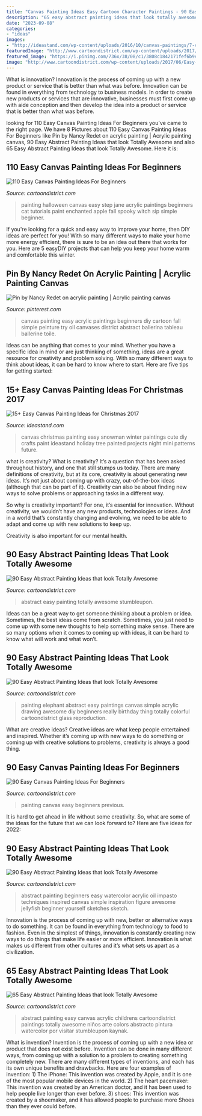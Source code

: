 ```yaml
---
title: "Canvas Painting Ideas Easy Cartoon Character Paintings - 90 Easy Abstract Painting Ideas That Look Totally Awesome"
description: "65 easy abstract painting ideas that look totally awesome"
date: "2023-09-08"
categories:
- "ideas"
images:
- "http://ideastand.com/wp-content/uploads/2016/10/canvas-paintings/7-canvas-paintings-for-christmas.jpg"
featuredImage: "http://www.cartoondistrict.com/wp-content/uploads/2017/05/Easy-Abstract-Painting-Ideas38.jpg"
featured_image: "https://i.pinimg.com/736x/38/08/c1/3808c1842171fef6b9e9ffbfff88f91a.jpg"
image: "http://www.cartoondistrict.com/wp-content/uploads/2017/06/Easy-Abstract-Painting-Ideas00008.jpg"
---
```



What is innovation?
Innovation is the process of coming up with a new product or service that is better than what was before. Innovation can be found in everything from technology to business models. In order to create new products or services that are innovative, businesses must first come up with aide conception and then develop the idea into a product or service that is better than what was before.

	

		
looking for 110 Easy Canvas Painting Ideas For Beginners you've came to the right page. We have 8 Pictures about 110 Easy Canvas Painting Ideas For Beginners like Pin by Nancy Redet on acrylic painting | Acrylic painting canvas, 90 Easy Abstract Painting Ideas that look Totally Awesome and also 65 Easy Abstract Painting Ideas that look Totally Awesome. Here it is:
		
    
## 110 Easy Canvas Painting Ideas For Beginners

<img loading=lazy src="http://www.cartoondistrict.com/wp-content/uploads/2017/06/Easy-Canvas-Painting-Ideas-For-Beginners0051.jpg" onerror="this.onerror=null;this.src='https://tse2.mm.bing.net/th?id=OIP.HkoHSZCH72aBtSqcmX5olQHaJu&amp;pid=15.1';" alt="110 Easy Canvas Painting Ideas For Beginners">

_Source: cartoondistrict.com_

>painting halloween canvas easy step jane acrylic paintings beginners cat tutorials paint enchanted apple fall spooky witch sip simple beginner. 

	

If you're looking for a quick and easy way to improve your home, then DIY ideas are perfect for you! With so many different ways to make your home more energy efficient, there is sure to be an idea out there that works for you. Here are 5 easyDIY projects that can help you keep your home warm and comfortable this winter.

    
## Pin By Nancy Redet On Acrylic Painting | Acrylic Painting Canvas

<img loading=lazy src="https://i.pinimg.com/736x/38/08/c1/3808c1842171fef6b9e9ffbfff88f91a.jpg" onerror="this.onerror=null;this.src='https://tse1.mm.bing.net/th?id=OIP.lLxWFo85oO4f5qrNWoNYzgHaOx&amp;pid=15.1';" alt="Pin by Nancy Redet on acrylic painting | Acrylic painting canvas">

_Source: pinterest.com_

>canvas painting easy acrylic paintings beginners diy cartoon fall simple peinture try oil canvases district abstract ballerina tableau ballerine toile. 

	

Ideas can be anything that comes to your mind. Whether you have a specific idea in mind or are just thinking of something, ideas are a great resource for creativity and problem solving. With so many different ways to think about ideas, it can be hard to know where to start. Here are five tips for getting started: 

    
## 15+ Easy Canvas Painting Ideas For Christmas 2017

<img loading=lazy src="http://ideastand.com/wp-content/uploads/2016/10/canvas-paintings/7-canvas-paintings-for-christmas.jpg" onerror="this.onerror=null;this.src='https://tse4.mm.bing.net/th?id=OIP.014YoQQdr6UOKXLPz16hLgHaNq&amp;pid=15.1';" alt="15+ Easy Canvas Painting Ideas for Christmas 2017">

_Source: ideastand.com_

>canvas christmas painting easy snowman winter paintings cute diy crafts paint ideastand holiday tree painted projects night mini patterns future. 

	

what is creativity?
What is creativity? It’s a question that has been asked throughout history, and one that still stumps us today. There are many definitions of creativity, but at its core, creativity is about generating new ideas.
It’s not just about coming up with crazy, out-of-the-box ideas (although that can be part of it). Creativity can also be about finding new ways to solve problems or approaching tasks in a different way.

So why is creativity important? For one, it’s essential for innovation. Without creativity, we wouldn’t have any new products, technologies or ideas. And in a world that’s constantly changing and evolving, we need to be able to adapt and come up with new solutions to keep up.

Creativity is also important for our mental health.

    
## 90 Easy Abstract Painting Ideas That Look Totally Awesome

<img loading=lazy src="http://www.cartoondistrict.com/wp-content/uploads/2017/06/Easy-Abstract-Painting-Ideas00021.jpg" onerror="this.onerror=null;this.src='https://tse3.mm.bing.net/th?id=OIP.CrnOg9RyZ33Bayg5jTG-tAHaLy&amp;pid=15.1';" alt="90 Easy Abstract Painting Ideas that look Totally Awesome">

_Source: cartoondistrict.com_

>abstract easy painting totally awesome stumbleupon. 

	

Ideas can be a great way to get someone thinking about a problem or idea. Sometimes, the best ideas come from scratch. Sometimes, you just need to come up with some new thoughts to help something make sense. There are so many options when it comes to coming up with ideas, it can be hard to know what will work and what won’t.

    
## 90 Easy Abstract Painting Ideas That Look Totally Awesome

<img loading=lazy src="http://www.cartoondistrict.com/wp-content/uploads/2017/06/Easy-Abstract-Painting-Ideas00008.jpg" onerror="this.onerror=null;this.src='https://tse4.mm.bing.net/th?id=OIP.OfFM881i0ccXnh0DHqW-AAHaI-&amp;pid=15.1';" alt="90 Easy Abstract Painting Ideas that look Totally Awesome">

_Source: cartoondistrict.com_

>painting elephant abstract easy paintings canvas simple acrylic drawing awesome diy beginners really birthday thing totally colorful cartoondistrict glass reproduction. 

	

What are creative ideas?
Creative ideas are what keep people entertained and inspired. Whether it’s coming up with new ways to do something or coming up with creative solutions to problems, creativity is always a good thing.

    
## 90 Easy Canvas Painting Ideas For Beginners

<img loading=lazy src="http://www.cartoondistrict.com/wp-content/uploads/2017/06/Easy-Canvas-Painting-Ideas-For-Beginners1-1.jpg" onerror="this.onerror=null;this.src='https://tse3.mm.bing.net/th?id=OIP.vEjYZSY2cJ0c_Kt60paN2wHaKs&amp;pid=15.1';" alt="90 Easy Canvas Painting Ideas For Beginners">

_Source: cartoondistrict.com_

>painting canvas easy beginners previous. 

	

It is hard to get ahead in life without some creativity. So, what are some of the ideas for the future that we can look forward to? Here are five ideas for 2022: 

    
## 90 Easy Abstract Painting Ideas That Look Totally Awesome

<img loading=lazy src="http://www.cartoondistrict.com/wp-content/uploads/2017/06/Easy-Abstract-Painting-Ideas00007.jpg" onerror="this.onerror=null;this.src='https://tse4.mm.bing.net/th?id=OIP.2UuGLfSKdHYGLmvtIHvgvwHaKX&amp;pid=15.1';" alt="90 Easy Abstract Painting Ideas that look Totally Awesome">

_Source: cartoondistrict.com_

>abstract painting beginners easy watercolor acrylic oil impasto techniques inspired canvas simple inspiration figure awesome jellyfish beginner yourself sketches sketch. 

	

Innovation is the process of coming up with new, better or alternative ways to do something. It can be found in everything from technology to food to fashion. Even in the simplest of things, innovation is constantly creating new ways to do things that make life easier or more efficient. Innovation is what makes us different from other cultures and it’s what sets us apart as a civilization.

    
## 65 Easy Abstract Painting Ideas That Look Totally Awesome

<img loading=lazy src="http://www.cartoondistrict.com/wp-content/uploads/2017/05/Easy-Abstract-Painting-Ideas38.jpg" onerror="this.onerror=null;this.src='https://tse4.mm.bing.net/th?id=OIP.AmDiRGj8hnql4rEJg7ZJ5wHaIl&amp;pid=15.1';" alt="65 Easy Abstract Painting Ideas that look Totally Awesome">

_Source: cartoondistrict.com_

>abstract painting easy canvas acrylic childrens cartoondistrict paintings totally awesome niños arte colors abstracto pintura watercolor por visitar stumbleupon kaynak. 

	

What is invention?
Invention is the process of coming up with a new idea or product that does not exist before. Invention can be done in many different ways, from coming up with a solution to a problem to creating something completely new. There are many different types of inventions, and each has its own unique benefits and drawbacks. Here are four examples of invention: 1) The iPhone: This invention was created by Apple, and it is one of the most popular mobile devices in the world. 2) The heart pacemaker: This invention was created by an American doctor, and it has been used to help people live longer than ever before. 3) shoes: This invention was created by a shoemaker, and it has allowed people to purchase more Shoes than they ever could before.

